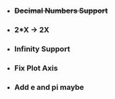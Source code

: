 - ### ~~Decimal Numbers Support~~
- ### 2*X -> 2X
- ### Infinity Support
- ### Fix Plot Axis
- ### Add e and pi maybe